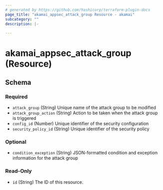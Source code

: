 ```yaml
---
# generated by https://github.com/hashicorp/terraform-plugin-docs
page_title: "akamai_appsec_attack_group Resource - akamai"
subcategory: ""
description: |-
  
---
```


# akamai_appsec_attack_group (Resource)





<!-- schema generated by tfplugindocs -->
## Schema

### Required

- `attack_group` (String) Unique name of the attack group to be modified
- `attack_group_action` (String) Action to be taken when the attack group is triggered
- `config_id` (Number) Unique identifier of the security configuration
- `security_policy_id` (String) Unique identifier of the security policy

### Optional

- `condition_exception` (String) JSON-formatted condition and exception information for the attack group

### Read-Only

- `id` (String) The ID of this resource.
